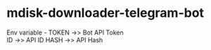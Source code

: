 # mdisk-downloader-telegram-bot

Env variable - TOKEN ->> Bot API Token  
               ID ->> API ID
               HASH ->> API Hash
